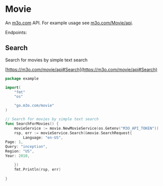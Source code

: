 # Movie

An [m3o.com](https://m3o.com) API. For example usage see [m3o.com/Movie/api](https://m3o.com/Movie/api).

Endpoints:

## Search

Search for movies by simple text search


[https://m3o.com/movie/api#Search](https://m3o.com/movie/api#Search)

```go
package example

import(
	"fmt"
	"os"

	"go.m3o.com/movie"
)

// Search for movies by simple text search
func SearchForMovies() {
	movieService := movie.NewMovieService(os.Getenv("M3O_API_TOKEN"))
	rsp, err := movieService.Search(&movie.SearchRequest{
		Language: "en-US",
Page: 1,
Query: "inception",
Region: "US",
Year: 2010,

	})
	fmt.Println(rsp, err)
	
}
```
